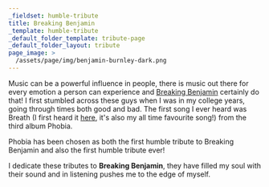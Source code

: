 ```yaml
---
_fieldset: humble-tribute
title: Breaking Benjamin
_template: humble-tribute
_default_folder_template: tribute-page
_default_folder_layout: tribute
page_image: >
  /assets/page/img/benjamin-burnley-dark.png
---
```

<p>
	   Music can be a powerful influence in people, there is music out there for every emotion a person can experience and <a href="http://www.shallowbay.com/" target="_blank">Breaking Benjamin</a> certainly do that! I first stumbled across these guys when I was in my college years, going through times both good and bad. The first song I ever heard was Breath (I first heard it <a href="http://youtu.be/qQ3qJmgktS0" target="_blank">here</a>, it's also my all time favourite song!) from the third album Phobia.
</p>
<p>
	   Phobia has been chosen as both the first humble tribute to Breaking Benjamin and also the first humble tribute ever!
</p>
<p>
	   I dedicate these tributes to <strong>Breaking Benjamin</strong>, they have filled my soul with their sound and in listening pushes me to the edge of myself.
</p>
